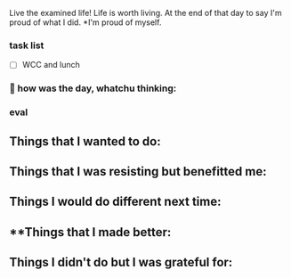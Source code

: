
Live the examined life! Life is worth living. 
At the end of that day to say I'm proud of what I did. *I'm proud of myself.

### task list
- [ ] WCC and lunch
### 📝 how was the day, whatchu thinking:


### eval
**Things that I wanted to do:**
- 
**Things that I was resisting but benefitted me:**
- 
**Things I would do different next time:**
- 
**Things that I made better:
- 
**Things I didn't do but I was grateful for:**
- 